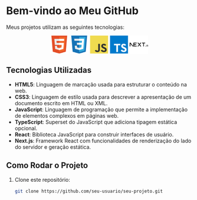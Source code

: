 # Bem-vindo ao Meu GitHub

Meus projetos utilizam as seguintes tecnologias:

<p align="center">
  <img src="https://raw.githubusercontent.com/devicons/devicon/master/icons/html5/html5-original.svg" alt="HTML5" width="50" height="50"/>
  <img src="https://raw.githubusercontent.com/devicons/devicon/master/icons/css3/css3-original.svg" alt="CSS3" width="50" height="50"/>
  <img src="https://raw.githubusercontent.com/devicons/devicon/master/icons/javascript/javascript-original.svg" alt="JavaScript" width="50" height="50"/>
  <img src="https://raw.githubusercontent.com/devicons/devicon/master/icons/typescript/typescript-original.svg" alt="TypeScript" width="50" height="50"/>
  <img src="https://raw.githubusercontent.com/devicons/devicon/master/icons/nextjs/nextjs-original-wordmark.svg" alt="Next.js" width="50" height="50"/>
</p>

## Tecnologias Utilizadas

- **HTML5**: Linguagem de marcação usada para estruturar o conteúdo na web.
- **CSS3**: Linguagem de estilo usada para descrever a apresentação de um documento escrito em HTML ou XML.
- **JavaScript**: Linguagem de programação que permite a implementação de elementos complexos em páginas web.
- **TypeScript**: Superset do JavaScript que adiciona tipagem estática opcional.
- **React**: Biblioteca JavaScript para construir interfaces de usuário.
- **Next.js**: Framework React com funcionalidades de renderização do lado do servidor e geração estática.

## Como Rodar o Projeto

1. Clone este repositório:
   ```sh
   git clone https://github.com/seu-usuario/seu-projeto.git
